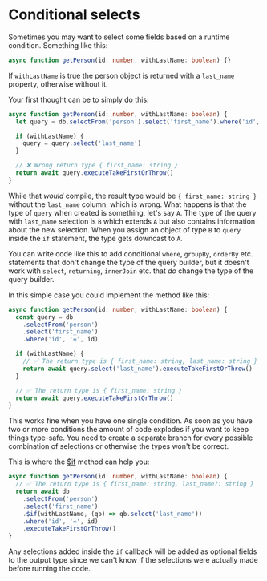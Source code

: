 # Conditional selects

Sometimes you may want to select some fields based on a runtime condition.
Something like this:

```ts
async function getPerson(id: number, withLastName: boolean) {}
```

If `withLastName` is true the person object is returned with a `last_name`
property, otherwise without it.

Your first thought can be to simply do this:

```ts
async function getPerson(id: number, withLastName: boolean) {
  let query = db.selectFrom('person').select('first_name').where('id', '=', id)

  if (withLastName) {
    query = query.select('last_name')
  }

  // ❌ Wrong return type { first_name: string }
  return await query.executeTakeFirstOrThrow()
}
```

While that _would_ compile, the result type would be `{ first_name: string }`
without the `last_name` column, which is wrong. What happens is that the type
of `query` when created is something, let's say `A`. The type of the query
with `last_name` selection is `B` which extends `A` but also contains information
about the new selection. When you assign an object of type `B` to `query` inside
the `if` statement, the type gets downcast to `A`.

You can write code like this to add conditional `where`, `groupBy`, `orderBy` etc.
statements that don't change the type of the query builder, but it doesn't work
with `select`, `returning`, `innerJoin` etc. that _do_ change the type of the
query builder.

In this simple case you could implement the method like this:

```ts
async function getPerson(id: number, withLastName: boolean) {
  const query = db
    .selectFrom('person')
    .select('first_name')
    .where('id', '=', id)

  if (withLastName) {
    // ✅ The return type is { first_name: string, last_name: string }
    return await query.select('last_name').executeTakeFirstOrThrow()
  }

  // ✅ The return type is { first_name: string }
  return await query.executeTakeFirstOrThrow()
}
```

This works fine when you have one single condition. As soon as you have two or more
conditions the amount of code explodes if you want to keep things type-safe. You need
to create a separate branch for every possible combination of selections or otherwise
the types won't be correct.

This is where the [$if](https://kysely-org.github.io/kysely/classes/SelectQueryBuilder.html#_if)
method can help you:

```ts
async function getPerson(id: number, withLastName: boolean) {
  // ✅ The return type is { first_name: string, last_name?: string }
  return await db
    .selectFrom('person')
    .select('first_name')
    .$if(withLastName, (qb) => qb.select('last_name'))
    .where('id', '=', id)
    .executeTakeFirstOrThrow()
}
```

Any selections added inside the `if` callback will be added as optional fields to the
output type since we can't know if the selections were actually made before running
the code.
